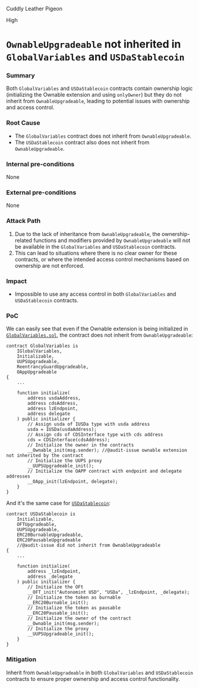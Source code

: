 Cuddly Leather Pigeon

High

# `OwnableUpgradeable` not inherited in `GlobalVariables` and `USDaStablecoin`

### Summary

Both `GlobalVariables` and `USDaStablecoin` contracts contain ownership logic (initializing the Ownable extension and using `onlyOwner`) but they do not inherit from `OwnableUpgradeable`, leading to potential issues with ownership and access control.

### Root Cause

- The `GlobalVariables` contract does not inherit from `OwnableUpgradeable`.
- The `USDaStablecoin` contract also does not inherit from `OwnableUpgradeable`.

### Internal pre-conditions

None

### External pre-conditions

None

### Attack Path

1.  Due to the lack of inheritance from `OwnableUpgradeable`, the ownership-related functions and modifiers provided by `OwnableUpgradeable` will not be available in the `GlobalVariables` and `USDaStablecoin` contracts.
2.  This can lead to situations where there is no clear owner for these contracts, or where the intended access control mechanisms based on ownership are not enforced.

### Impact

- Impossible to use any access control in both `GlobalVariables` and `USDaStablecoin` contracts.

### PoC

We can easily see that even if the Ownable extension is being initialized in [`GlobalVariables.sol`](https://github.com/sherlock-audit/2024-11-autonomint/blob/main/Blockchain/Blockchian/contracts/Core_logic/GlobalVariables.sol#L28C1-L33C20), the contract does not inherit from `OwnableUpgradeable`:

```solidity
contract GlobalVariables is
    IGlobalVariables,
    Initializable,
    UUPSUpgradeable,
    ReentrancyGuardUpgradeable,
    OAppUpgradeable
{
    ...

    function initialize(
        address usdaAddress,
        address cdsAddress,
        address lzEndpoint,
        address delegate
    ) public initializer {
        // Assign usda of IUSDa type with usda address
        usda = IUSDa(usdaAddress);
        // Assign cds of CDSInterface type with cds address
        cds = CDSInterface(cdsAddress);
        // Initialize the owner in the contracts
        __Ownable_init(msg.sender); //@audit-issue ownable extension not inherited by the contract
        // Initialize the UUPS proxy
        __UUPSUpgradeable_init();
        // Initialize the OAPP contract with endpoint and delegate addresses
        __OApp_init(lzEndpoint, delegate);
    }
}
```

And it's the same case for [`USDaStablecoin`](https://github.com/sherlock-audit/2024-11-autonomint/blob/main/Blockchain/Blockchian/contracts/Token/USDa.sol#L19C1-L24C29):

```solidity
contract USDaStablecoin is
    Initializable,
    OFTUpgradeable,
    UUPSUpgradeable,
    ERC20BurnableUpgradeable,
    ERC20PausableUpgradeable
    //@audit-issue did not inherit from OwnableUpgradeable
{
    ...

    function initialize(
        address _lzEndpoint,
        address _delegate
    ) public initializer {
        // Initialize the OFt
        __OFT_init("Autonomint USD", "USDa", _lzEndpoint, _delegate);
        // Initialize the token as burnable
        __ERC20Burnable_init();
        // Initialize the token as pausable
        __ERC20Pausable_init();
        // Initialize the owner of the contract
        __Ownable_init(msg.sender);
        // Initialize the proxy
        __UUPSUpgradeable_init();
    }
}
```

### Mitigation

Inherit from `OwnableUpgradeable` in both `GlobalVariables` and `USDaStablecoin` contracts to ensure proper ownership and access control functionality.